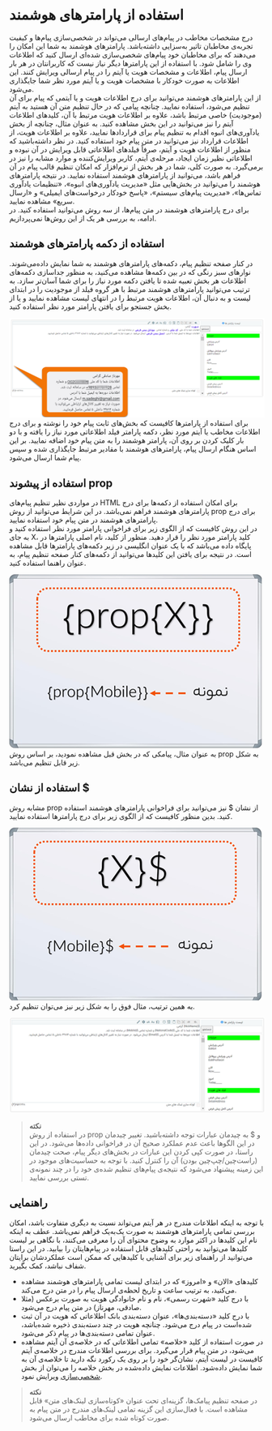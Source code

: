 # استفاده از پارامترهای هوشمند

درج مشخصات مخاطب در پیام‌های ارسالی می‌تواند در شخصی‌سازی پیام‌ها و کیفیت تجربه‌ی مخاطبان تاثیر به‌سزایی داشته‌باشد. پارامترهای هوشمند به شما این امکان را می‌دهند که برای مخاطبان خود پیام‌های شخصی‌سازی‌ شده‌ای ارسال کنید که اطلاعات وی را شامل شود. با استفاده از این پارامترها دیگر نیاز نیست که کاربرانتان در هر بار ارسال پیام، اطلاعات و مشخصات هویت یا آیتم را در پیام ارسالی ویرایش کنند. این اطلاعات به صورت خودکار با مشخصات هویت و یا آیتم مورد نظر شما جایگذاری می‌شود.<br>
از این پارامترهای هوشمند می‌توانید برای درج اطلاعات هویت و یا آیتمی که پیام برای آن تنظیم می‌شود،‌ استفاده نمایید. چنانچه پیامی که در حال تنظیم متن آن هستید به آیتم (موجودیت) خاصی مرتبط باشد، علاوه بر اطلاعات هویت مرتبط با آن، کلیدهای اطلاعات آیتم را نیز می‌توانید در این بخش مشاهده کنید. به عنوان مثال، چنانچه از بخش یادآوری‌های انبوه اقدام به تنظیم پیام برای قراردادها نمایید، علاوه بر اطلاعات هویت، از اطلاعات قرارداد نیز می‌توانید در متن پیام خود استفاده کنید. در نظر داشته‌باشید که منظور از اطلاعات هویت و آیتم، صرفاً فیلدهای اطلاعاتی قابل ویرایش در آن نبوده و اطلاعاتی نظیر زمان ایجاد، مرحله‌ی آیتم، کاربر ویرایش‌کننده و موارد مشابه را نیز در برمی‌گیرد. به صورت کلی، شما در هر بخش از نرم‌افزار که امکان تنظیم قالب پیام در آن فراهم باشد، می‌توانید از پارامترهای هوشمند استفاده نمایید. در نتیجه پارامترهای هوشمند را می‌توانید در بخش‌هایی مثل «مدیریت یادآوری‌های انبوه»، «تنظیمات یادآوری تماس‌ها»، «مدیریت پیام‌های سیستم»، «پاسخ خودکار درخواست‌های ایمیلی» و «ارسال سریع» مشاهده نمایید.<br>
برای درج پارامترهای هوشمند در متن پیام‌ها، از سه روش می‌توانید استفاده کنید. در ادامه، به بررسی هر یک از این روش‌ها نمی‌پردازیم.<br>

## استفاده از دکمه پارامترهای هوشمند
در کنار صفحه تنظیم پیام، دکمه‌های پارامترهای هوشمند به شما نمایش داده‌می‌شوند. نوارهای سبز رنگی که در بین دکمه‌ها مشاهده می‌کنید، به منظور جداسازی دکمه‌های اطلاعات هر بخش تعبیه شده تا یافتن دکمه مورد نیاز را برای شما آسان‌تر سازد. به ترتیب می‌توانید پارامترهای هوشمند مرتبط با هر گروه فیلد از موجودیت را در ابتدای لیست و به دنبال آن، اطلاعات هویت مرتبط را در انتهای لیست مشاهده نمایید و یا از بخش جستجو برای یافتن پارامتر مورد نظر استفاده کنید.<br>

![پارامترهای هوشمند](./Image/Parameters-sample.png)<br>
برای استفاده از پارامترها کافیست که بخش‌های ثابت پیام خود را نوشته و برای درج اطلاعات مخاطب یا آیتم مورد نظر، دکمه پارامتر فیلد اطلاعاتی مورد نیاز را یافته و با دو بار کلیک کردن بر روی آن، پارامتر هوشمند را به متن پیام خود اضافه نمایید. بر این اساس هنگام ارسال پیام، پارامترهای هوشمند با مقادیر مرتبط جایگذاری شده و سپس پیام شما ارسال می‌شود.<br>

## استفاده از پیشوند prop
در مواردی نظیر تنظیم پیام‌های HTML برای امکان استفاده از دکمه‌ها برای درج پارامترهای هوشمند فراهم نمی‌باشد. در این شرایط می‌توانید از روش prop برای درج پارامترهای هوشمند در متن پیام خود استفاده نمایید.<br>
در این روش کافیست که از الگوی زیر برای فراخوانی پارامتر مورد نظر استفاده کنید و به جای X، کلید پارامتر مورد نظر را قرار دهید. منظور از کلید، نام اصلی پارامترها در پایگاه داده می‌باشد که با یک عنوان انگلیسی در زیر دکمه‌های پارامترها قابل مشاهده است. در نتیجه برای یافتن این کلیدها می‌توانید از دکمه‌های کنار صفحه تنظیم پیام، به عنوان راهنما استفاده کنید.<br>

![الگوی روش prop](./Image/prop-methode-template.png)<br>
به عنوان مثال، پیامکی که در بخش قبل مشاهده نمودید، بر  اساس روش prop به شکل زیر قابل تنظیم می‌باشد.<br>

## استفاده از نشان $
مشابه روش  prop از نشان $ نیز می‌توانید برای فراخوانی پارامترهای هوشمند استفاده کنید. بدین منظور کافیست که از الگوی زیر برای درج پارامترها استفاده نمایید.<br>

![پارامترهای هوشمند](./Image/$-methode-template.png)<br>
به همین ترتیب، مثال فوق را به شکل زیر نیز می‌توان تنظیم کرد.<br>

![پارامترهای هوشمند](./Image/$-methode-sample.png)<br>

> **نکته**<br>
> در استفاده از روش prop و $ به چیدمان عبارات توجه داشته‌باشید. تغییر چیدمان در این الگوها باعث عدم عملکرد صحیح آن در فراخوانی داده‌ها می‌شود. در این راستا، در صورت کپی کردن این عبارات در بخش‌های دیگر پیام، صحت چیدمان (راست‌چین/چپ‌چین بودن) آن را کنترل کنید. با توجه به حساسیت‌های موجود در این زمینه پیشنهاد می‌شود که نتیجه‌ی پیام‌های‌ تنظیم شده‌ی خود را در چند نمونه‌ی تستی بررسی نمایید.<br>

## راهنمایی
با توجه به اینکه اطلاعات مندرج در هر آیتم می‌تواند نسبت به دیگری متفاوت باشد، امکان بررسی تمامی پارامترهای هوشمند به صورت یک‌به‌یک فراهم نمی‌باشد. عطف به اینکه نام این کلیدها در اکثر موارد به وضوح محتوای آن را معرفی می‌کنند، با نگاهی بر لیست کلیدها می‌توانید به راحتی کلیدهای قابل استفاده در پیام‌هایتان را بیابید. در این راستا می‌توانید از راهنمای زیر برای آشنایی با کلیدهایی که ممکن است عملکردشان برایتان شفاف نباشد، کمک بگیرید.
- کلیدهای «الان» و «امروز» که در ابتدای لیست تمامی پارامترهای هوشمند مشاهده می‌کنید، به ترتیب ساعت و تاریخ لحظه‌ی ارسال پیام را در متن درج می‌کند.
- با درج کلید «شهرت رسمی»، نام و نام خانوادگی هویت به صورت برعکس (مثلا صادقی، مهرناز) در متن پیام درج می‌شود.
- با درج کلید «دسته‌بندی‌ها»، عنوان دسته‌بندی بانک اطلاعاتی که هویت در آن ثبت شده‌است در پیام درج می‌شود. چنانچه هویت در چند دسته‌بندی ذخیره شده‌باشد، عنوان تمامی دسته‌بندی‌ها در پیام ذکر می‌شود.
- در صورت استفاده از کلید «خلاصه» تمامی اطلاعاتی که در خلاصه‌ی آن آیتم مشاهده می‌شود، در متن پیام قرار می‌گیرد. برای بررسی اطلاعات مندرج در خلاصه‌ی آیتم کافیست در لیست آیتم، نشان‌گر خود را بر روی یک رکورد نگه دارید تا خلاصه‌ی آن به شما نمایش داده‌شود. اطلاعات نمایش داده‌شده در بخش خلاصه را می‌توان از بخش [شخصی‌سازی](https://github.com/1stco/PayamGostarDocs/blob/master/Help/Settings/Personalization-crm/CustomizationCommonSettings/ItemsCustomizationMainPage_2.5.0.md#SummarySetting) ویرایش نمود.
> **نکته**<br>
> در صفحه تنظیم پیامک‌ها، گزینه‌ای تحت عنوان «کوتاه‌سازی لینک‌های متن» قابل مشاهده است. با فعال‌سازی این گزینه تمامی لینک‌های مندرج در متن پیام به صورت کوتاه شده برای مخاطب ارسال می‌شود.<br>